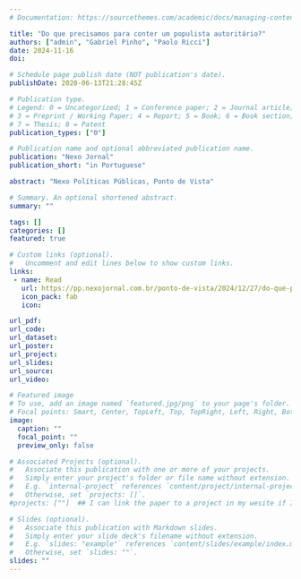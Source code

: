 ```yaml
---
# Documentation: https://sourcethemes.com/academic/docs/managing-content/

title: "Do que precisamos para conter um populista autoritário?"
authors: ["admin", "Gabriel Pinho", "Paolo Ricci"]
date: 2024-11-16
doi: 

# Schedule page publish date (NOT publication's date).
publishDate: 2020-06-13T21:28:45Z

# Publication type.
# Legend: 0 = Uncategorized; 1 = Conference paper; 2 = Journal article;
# 3 = Preprint / Working Paper; 4 = Report; 5 = Book; 6 = Book section;
# 7 = Thesis; 8 = Patent
publication_types: ["0"]

# Publication name and optional abbreviated publication name.
publication: "Nexo Jornal"
publication_short: "in Portuguese"

abstract: "Nexo Políticas Públicas, Ponto de Vista"

# Summary. An optional shortened abstract.
summary: ""

tags: []
categories: []
featured: true

# Custom links (optional).
#   Uncomment and edit lines below to show custom links.
links:
 - name: Read
   url: https://pp.nexojornal.com.br/ponto-de-vista/2024/12/27/do-que-precisamos-para-conter-um-populista-autoritario
   icon_pack: fab
   icon: 

url_pdf: 
url_code: 
url_dataset: 
url_poster:
url_project:
url_slides: 
url_source: 
url_video: 

# Featured image
# To use, add an image named `featured.jpg/png` to your page's folder.
# Focal points: Smart, Center, TopLeft, Top, TopRight, Left, Right, BottomLeft, Bottom, BottomRight.
image: 
  caption: ""
  focal_point: ""
  preview_only: false

# Associated Projects (optional).
#   Associate this publication with one or more of your projects.
#   Simply enter your project's folder or file name without extension.
#   E.g. `internal-project` references `content/project/internal-project/index.md`.
#   Otherwise, set `projects: []`.
#projects: [""]  ## I can link the paper to a project in my wesite if I want

# Slides (optional).
#   Associate this publication with Markdown slides.
#   Simply enter your slide deck's filename without extension.
#   E.g. `slides: "example"` references `content/slides/example/index.md`.
#   Otherwise, set `slides: ""`.
slides: ""
---
```

